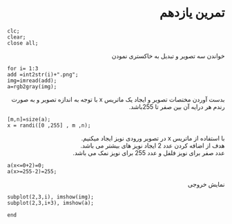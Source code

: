 <div dir ="rtl">
  <h1>تمرین یازدهم </h1>
  </div>
  
  ````
clc;
clear;
close all;

````
<div dir ="rtl">
 خواندن سه تصویر و تبدیل به خاکستری نمودن 
  
  </div>
  
  ````
  for i= 1:3
 add =int2str(i)+".png";
 img=imread(add);
a=rgb2gray(img);

````

<div dir ="rtl">
  بدست آوردن مختصات تصویر و ایجاد یک ماتریس  x  با توجه به اندازه تصویر و به صورت رندم هر درایه آن بین صفر تا 255باشد.
  </div>
  
  ````
  [m,n]=size(a); 
x = randi([0 ,255] , m ,n);

````
<div dir ="rtl">
   با استفاده از ماتریس x در تصویر ورودی نویز ایجاد میکنیم.</br>
    هدف از اضافه کردن عدد 2 ایجاد نویز های بیشتر می باشد.</br>
     عدد صفر برای نویز فلفل و عدد 255  برای نویز نمک می باشد.
  </div>
  
  ````
  a(x<=0+2)=0;
a(x>=255-2)=255;
  ````
<div dir ="rtl">
 نمایش خروجی
</div>

````
subplot(2,3,i), imshow(img);
subplot(2,3,i+3), imshow(a);

end
````

